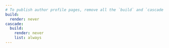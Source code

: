 ```yaml
---
# To publish author profile pages, remove all the `build` and `cascade` settings below.
build:
  render: never
cascade:
  build:
    render: never
    list: always 
---
```

